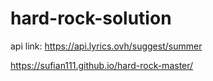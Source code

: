 # hard-rock-solution
api link: https://api.lyrics.ovh/suggest/summer


https://sufian111.github.io/hard-rock-master/
